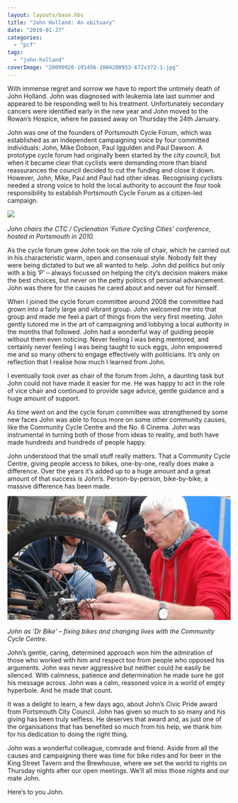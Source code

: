 ```yaml
---
layout: layouts/base.hbs
title: "John Holland: An obituary"
date: "2019-01-27"
categories: 
  - "pcf"
tags: 
  - "john-holland"
coverImage: "20090920-101456-1004200953-672x372-1.jpg"
---
```


With immense regret and sorrow we have to report the untimely death of John Holland. John was diagnosed with leukemia late last summer and appeared to be responding well to his treatment. Unfortunately secondary cancers were identified early in the new year and John moved to the Rowan’s Hospice, where he passed away on Thursday the 24th January.

John was one of the founders of Portsmouth Cycle Forum, which was established as an independent campaigning voice by four committed individuals: John, Mike Dobson, Paul Iggulden and Paul Dawson. A prototype cycle forum had originally been started by the city council, but when it became clear that cyclists were demanding more than bland reassurances the council decided to cut the funding and close it down. However, John, Mike, Paul and Paul had other ideas. Recognising cyclists needed a strong voice to hold the local authority to account the four took responsibility to establish Portsmouth Cycle Forum as a citizen-led campaign.

![](https://i2.wp.com/www.pompeybug.co.uk/wp-content/uploads/2020/11/DSC_0338-scaled.jpg?fit=1024%2C681&ssl=1)

_John chairs the CTC / Cyclenation ‘Future Cycling Cities’ conference, hosted in Portsmouth in 2010._

As the cycle forum grew John took on the role of chair, which he carried out in his characteristic warm, open and consensual style. Nobody felt they were being dictated to but we all wanted to help. John did politics but only with a big ‘P’ – always focussed on helping the city’s decision makers make the best choices, but never on the petty politics of personal advancement. John was there for the causes he cared about and never out for himself.

When I joined the cycle forum committee around 2008 the committee had grown into a fairly large and vibrant group. John welcomed me into that group and made me feel a part of things from the very first meeting. John gently tutored me in the art of campaigning and lobbying a local authority in the months that followed. John had a wonderful way of guiding people without them even noticing. Never feeling I was being mentored, and certainly never feeling I was being taught to suck eggs, John empowered me and so many others to engage effectively with politicians. It’s only on reflection that I realise how much I learned from John.

I eventually took over as chair of the forum from John, a daunting task but John could not have made it easier for me. He was happy to act in the role of vice chair and continued to provide sage advice, gentle guidance and a huge amount of support.

As time went on and the cycle forum committee was strengthened by some new faces John was able to focus more on some other community causes, like the Community Cycle Centre and the No. 6 Cinema. John was instrumental in turning both of those from ideas to reality, and both have made hundreds and hundreds of people happy.

John understood that the small stuff really matters. That a Community Cycle Centre, giving people access to bikes, one-by-one, really does make a difference. Over the years it’s added up to a huge amount and a great amount of that success is John’s. Person-by-person, bike-by-bike, a massive difference has been made.

![](images/for-memorial-day-poster-672x372-1.jpg)

_John as ‘Dr Bike’ – fixing bikes and changing lives with the Community Cycle Centre._

John’s gentle, caring, determined approach won him the admiration of those who worked with him and respect too from people who opposed his arguments. John was never aggressive but neither could he easily be silenced. With calmness, patience and determination he made sure he got his message across. John was a calm, reasoned voice in a world of empty hyperbole. And he made that count.

It was a delight to learn, a few days ago, about John’s Civic Pride award from Portsmouth City Council. John has given so much to so many and his giving has been truly selfless. He deserves that award and, as just one of the organisations that has benefited so much from his help, we thank him for his dedication to doing the right thing.

John was a wonderful colleague, comrade and friend. Aside from all the causes and campaigning there was time for bike rides and for beer in the King Street Tavern and the Brewhouse, where we set the world to rights on Thursday nights after our open meetings. We’ll all miss those nights and our mate John.

Here’s to you John.
